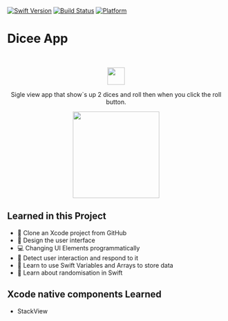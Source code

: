 [![Swift Version][swift-image]][swift-url]
[![Build Status][travis-image]][travis-url]
[![Platform](https://img.shields.io/cocoapods/p/LFAlertController.svg?style=flat)](http://cocoapods.org/pods/LFAlertController)

# Dicee App
<br />
<p align="center">
  <a>
    <img src= "https://user-images.githubusercontent.com/56771209/115959422-8b34f580-a4e2-11eb-8d13-6d310eb3c5d7.png" width="40" height="40">
  </a>
  <p align="center">
   Sigle view app that show`s up 2 dices and roll then when you click the roll button.
  </p>
</p>

<p align="center">
    <img align="center" src= "https://user-images.githubusercontent.com/56771209/115915953-760c8800-a44a-11eb-8525-7ba9348a03fe.gif" width="200">
</p>

## Learned in this Project

- 👯 Clone an Xcode project from GitHub
- 🎨 Design the user interface
- 💻 Changing UI Elements programmatically
- 👋 Detect user interaction and respond to it
- 💼 Learn to use Swift Variables and Arrays to store data
- 🎲 Learn about randomisation in Swift

## Xcode native components Learned

- StackView

[swift-url]: https://swift.org/
[travis-url]: https://travis-ci.org/dbader/node-datadog-metrics
[travis-image]: https://img.shields.io/travis/dbader/node-datadog-metrics/master.svg?style=flat-square
[swift-image]:https://img.shields.io/badge/swift-4.0-orange.svg
